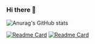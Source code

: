 ### Hi there 👋


![Anurag's GitHub stats](https://github-readme-stats.vercel.app/api?username=aliatillaydemir&show_icons=true&theme=radical)



<!--[![Top Langs](https://github-readme-stats.vercel.app/api/top-langs/?username=aliatillaydemir&layout=compact)](https://github.com/aliatillaydemir/github-readme-stats)-->
<!--
[![Top Langs](https://github-readme-stats.vercel.app/api/top-langs/?username=aliatillaydemir&hide=javascript,html)](https://github.com/anuraghazra/github-readme-stats)
[![Top Langs](https://github-readme-stats.vercel.app/api/top-langs/?username=aliatillaydemir&layout=compact)](https://github.com/anuraghazra/github-readme-stats)
[![Top Langs](https://github-readme-stats.vercel.app/api/top-langs/?username=aliatillaydemir&hide=asp)](https://github.com/anuraghazra/github-readme-stats)
-->



[![Readme Card](https://github-readme-stats.vercel.app/api/pin/?username=aliatillaydemir&repo=CryptoApp)](https://github.com/aliatillaydemir/CryptoApp)
[![Readme Card](https://github-readme-stats.vercel.app/api/pin/?username=aliatillaydemir&repo=labirent_oyunu)](https://github.com/aliatillaydemir/labirent_oyunu)





